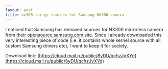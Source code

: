 ```yaml
---
layout: post
title: nx300.tar.gz sources for Samsung NX300 camera
---
```


I noticed that Samsung has removed sources for NX300 mirrorless camera from their [opensource.samsung.com](http://opensource.samsung.com) site. 
Since I already downloaded this very interesting piece of code (i.e. it contains whole kernel source with all 
custom Samsung drivers etc), I want to keep it for society.

Download link: [https://cloud.mail.ru/public/8yDU/qchzJvXYd](https://cloud.mail.ru/public/8yDU/qchzJvXYd)
